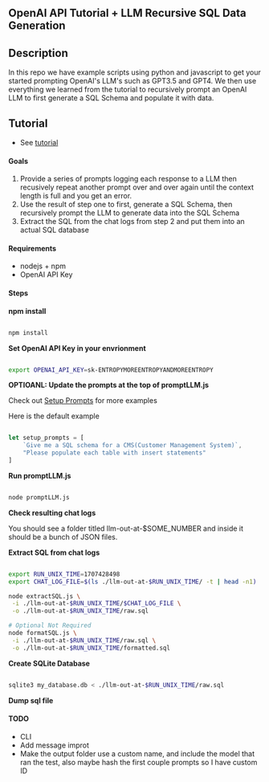 ## OpenAI API Tutorial + LLM Recursive SQL Data Generation

## Description

In this repo we have example scripts using python and javascript to get your started prompting OpenAI's LLM's such as GPT3.5 and GPT4. We then use everything we learned from the tutorial to recursively prompt an OpenAI LLM to first generate a SQL Schema and populate it with data.

## Tutorial

* See [tutorial](./docs/tutorial.md)

#### Goals

1. Provide a series of prompts logging each response to a LLM then recusively repeat another prompt over and over again until the context length is full and you get an error.
2. Use the result of step one to first, generate a SQL Schema, then recursively prompt the LLM to generate data into the SQL Schema
3. Extract the SQL from the chat logs from step 2 and put them into an actual SQL database


#### Requirements

* nodejs + npm
* OpenAI API Key


#### Steps

**npm install**

``` bash

npm install

```

**Set OpenAI API Key in your envrionment**

``` bash

export OPENAI_API_KEY=sk-ENTROPYMOREENTROPYANDMOREENTROPY

```

**OPTIOANL: Update the prompts at the top of promptLLM.js**

Check out [Setup Prompts](./docs/setup_prompts.md) for more examples

Here is the default example
``` javascript

let setup_prompts = [
    `Give me a SQL schema for a CMS(Customer Management System)`,
    "Please populate each table with insert statements"
]

```

**Run promptLLM.js**

``` bash

node promptLLM.js

```

**Check resulting chat logs**

You should see a folder titled llm-out-at-$SOME_NUMBER and inside it should be a bunch of JSON files.

**Extract SQL from chat logs**

``` bash

export RUN_UNIX_TIME=1707428498
export CHAT_LOG_FILE=$(ls ./llm-out-at-$RUN_UNIX_TIME/ -t | head -n1)

node extractSQL.js \
 -i ./llm-out-at-$RUN_UNIX_TIME/$CHAT_LOG_FILE \
 -o ./llm-out-at-$RUN_UNIX_TIME/raw.sql

# Optional Not Required
node formatSQL.js \
 -i ./llm-out-at-$RUN_UNIX_TIME/raw.sql \
 -o ./llm-out-at-$RUN_UNIX_TIME/formatted.sql

```

**Create SQLite Database**


``` bash

sqlite3 my_database.db < ./llm-out-at-$RUN_UNIX_TIME/raw.sql

```
**Dump sql file**


#### TODO

* CLI
* Add message improt
* Make the output folder use a custom name, and include the model that ran the test, also maybe hash the first couple prompts so I have custom ID
